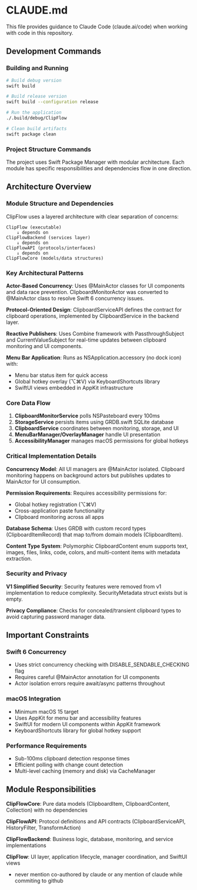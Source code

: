 # CLAUDE.md

This file provides guidance to Claude Code (claude.ai/code) when working with code in this repository.

## Development Commands

### Building and Running
```bash
# Build debug version
swift build

# Build release version
swift build --configuration release

# Run the application
./.build/debug/ClipFlow

# Clean build artifacts
swift package clean
```

### Project Structure Commands
The project uses Swift Package Manager with modular architecture. Each module has specific responsibilities and dependencies flow in one direction.

## Architecture Overview

### Module Structure and Dependencies
ClipFlow uses a layered architecture with clear separation of concerns:

```
ClipFlow (executable)
    ↓ depends on
ClipFlowBackend (services layer)
    ↓ depends on
ClipFlowAPI (protocols/interfaces)
    ↓ depends on
ClipFlowCore (models/data structures)
```

### Key Architectural Patterns

**Actor-Based Concurrency**: Uses @MainActor classes for UI components and data race prevention. ClipboardMonitorActor was converted to @MainActor class to resolve Swift 6 concurrency issues.

**Protocol-Oriented Design**: ClipboardServiceAPI defines the contract for clipboard operations, implemented by ClipboardService in the backend layer.

**Reactive Publishers**: Uses Combine framework with PassthroughSubject and CurrentValueSubject for real-time updates between clipboard monitoring and UI components.

**Menu Bar Application**: Runs as NSApplication.accessory (no dock icon) with:
- Menu bar status item for quick access
- Global hotkey overlay (⌥⌘V) via KeyboardShortcuts library
- SwiftUI views embedded in AppKit infrastructure

### Core Data Flow

1. **ClipboardMonitorService** polls NSPasteboard every 100ms
2. **StorageService** persists items using GRDB.swift SQLite database
3. **ClipboardService** coordinates between monitoring, storage, and UI
4. **MenuBarManager/OverlayManager** handle UI presentation
5. **AccessibilityManager** manages macOS permissions for global hotkeys

### Critical Implementation Details

**Concurrency Model**: All UI managers are @MainActor isolated. Clipboard monitoring happens on background actors but publishes updates to MainActor for UI consumption.

**Permission Requirements**: Requires accessibility permissions for:
- Global hotkey registration (⌥⌘V)
- Cross-application paste functionality
- Clipboard monitoring across all apps

**Database Schema**: Uses GRDB with custom record types (ClipboardItemRecord) that map to/from domain models (ClipboardItem).

**Content Type System**: Polymorphic ClipboardContent enum supports text, images, files, links, code, colors, and multi-content items with metadata extraction.

### Security and Privacy

**V1 Simplified Security**: Security features were removed from v1 implementation to reduce complexity. SecurityMetadata struct exists but is empty.

**Privacy Compliance**: Checks for concealed/transient clipboard types to avoid capturing password manager data.

## Important Constraints

### Swift 6 Concurrency
- Uses strict concurrency checking with DISABLE_SENDABLE_CHECKING flag
- Requires careful @MainActor annotation for UI components
- Actor isolation errors require await/async patterns throughout

### macOS Integration
- Minimum macOS 15 target
- Uses AppKit for menu bar and accessibility features
- SwiftUI for modern UI components within AppKit framework
- KeyboardShortcuts library for global hotkey support

### Performance Requirements
- Sub-100ms clipboard detection response times
- Efficient polling with change count detection
- Multi-level caching (memory and disk) via CacheManager

## Module Responsibilities

**ClipFlowCore**: Pure data models (ClipboardItem, ClipboardContent, Collection) with no dependencies

**ClipFlowAPI**: Protocol definitions and API contracts (ClipboardServiceAPI, HistoryFilter, TransformAction)

**ClipFlowBackend**: Business logic, database, monitoring, and service implementations

**ClipFlow**: UI layer, application lifecycle, manager coordination, and SwiftUI views

- never mention co-authored by claude or any mention of claude while commiting to github